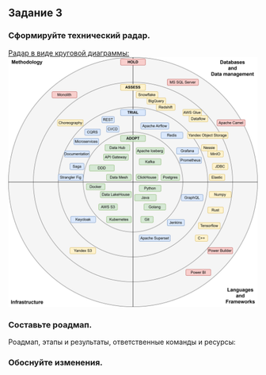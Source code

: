 ## Задание 3

### Сформируйте технический радар.

[Радар в виде круговой диаграммы:](https://github.com/Boropwnz/architecture-future_2_0/blob/future/Task3/tech_radar.drawio)
![Радар в виде круговой диаграммы](https://github.com/Boropwnz/architecture-future_2_0/blob/future/Task3/tech_radar.drawio.svg)


### Составьте роадмап.
Роадмап, этапы и результаты, ответственные команды и ресурсы:


### Обоснуйте изменения.


